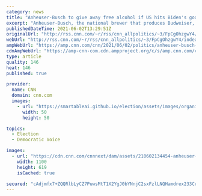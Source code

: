 ```yaml
---
category: news
title: "Anheuser-Busch to give away free alcohol if US hits Biden's goal of 70% of adults with at least one Covid vaccine shot by July 4"
excerpt: "Anheuser-Busch, the national brewer that produces Budweiser, announced Wednesday it will give away free alcohol if the nation reaches President Joe Biden's goal to have 70% of US adults receive at least dose of the vaccine by July 4. \n    \n"
publishedDateTime: 2021-06-02T13:29:51Z
originalUrl: "http://rss.cnn.com/~r/rss/cnn_allpolitics/~3/FpCgOhzgwY4/index.html"
webUrl: "http://rss.cnn.com/~r/rss/cnn_allpolitics/~3/FpCgOhzgwY4/index.html"
ampWebUrl: "https://amp.cnn.com/cnn/2021/06/02/politics/anheuser-busch-white-house-vaccinations-beer/index.html"
cdnAmpWebUrl: "https://amp-cnn-com.cdn.ampproject.org/c/s/amp.cnn.com/cnn/2021/06/02/politics/anheuser-busch-white-house-vaccinations-beer/index.html"
type: article
quality: 146
heat: 146
published: true

provider:
  name: CNN
  domain: cnn.com
  images:
    - url: "https://smartableai.github.io/election/assets/images/organizations/cnn.com-50x50.jpg"
      width: 50
      height: 50

topics:
  - Election
  - Democratic Voice

images:
  - url: "https://cdn.cnn.com/cnnnext/dam/assets/210602134454-anheuser-busch-st-louis-file-restricted-super-tease.jpg"
    width: 1100
    height: 619
    isCached: true

secured: "cAdjmfx7+ZQQRlbLyCZ7PuwsMtT1X2YgJ0bYNnjC2sxFzlLNQHamdrex233CuHLCYXDGLo/j1AXHFhAK+DO8gSxYJdsq/Ma+ZgD5W1AaFQx/3L0izZPTh7hxFAlc8Q008uNl5QpMOM12xiDmy1vyZEtvAVmR0LycL4FwOvK3sYmbaOL+HUaqYXozCiPoCQD3SHhadnZmRt0ry0XzEzHyb6fwttfK9mnblKKIEqf5/Y6Nq//gK2ABYkcfx6BpBuOE74hJoQN+DnpGGQoexUQaZ89NrSaosLLFMhSCHYrps58XKnz9lqLhFYB4o2jLeTyu4+9WqzBlFDM0pffOJbwNcdDJhPrFbPVNWg28lSytAf8=;+fsNSSFA8M5ne2p4C+j4hg=="
---
```


